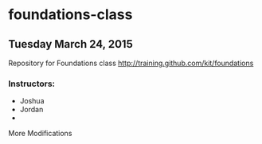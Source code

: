 # foundations-class
## Tuesday March 24, 2015

Repository for Foundations class http://training.github.com/kit/foundations

### Instructors:
* Joshua
* Jordan
* 

More Modifications

